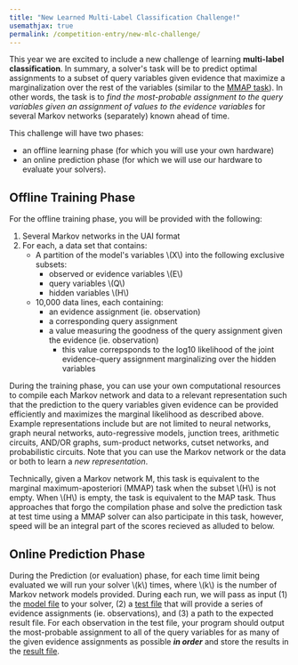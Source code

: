 ```yaml
---
title: "New Learned Multi-Label Classification Challenge!"
usemathjax: true
permalink: /competition-entry/new-mlc-challenge/
---
```


This year we are excited to include a new challenge of learning **multi-label classification**.  In summary, a solver's task will be to predict optimal assignments to a subset of query variables given evidence that maximize a marginalization over the rest of the variables (similar to the [MMAP task](../competition-entry/tasks.md)).  In other words, the task is to *find the most-probable assignment to the query variables given an assignment of values to the evidence variables* for several Markov networks (separately) known ahead of time. <br/>

This challenge will have two phases: 
* an offline learning phase (for which you will use your own hardware)
* an online prediction phase (for which we will use our hardware to evaluate your solvers).


## Offline Training Phase

For the offline training phase, you will be provided with the following:
1. Several Markov networks in the UAI format
2. For each, a data set that contains:
    * A partition of the model's variables \\(X\\) into the following exclusive subsets:
        * observed or evidence variables \\(E\\)
        * query variables \\(Q\\) 
        * hidden variables \\(H\\)
    * 10,000 data lines, each containing:
        * an evidence assignment (ie. observation)
        * a corresponding query assignment
        * a value measuring the goodness of the query assignment given the evidence (ie. observation)
            * this value correpsponds to the log10 likelihood of the joint evidence-query assignment marginalizing over the hidden variables

During the training phase, you can use your own computational resources to compile each Markov
network and data to a relevant representation such that the prediction to the query variables given evidence
can be provided efficiently and maximizes the marginal likelihood as described above. 
Example representations include but are not limited to neural networks, graph neural networks,
auto-regressive models, junction trees, arithmetic circuits, AND/OR graphs, sum-product networks,
cutset networks, and probabilistic circuits. Note that you can use the Markov network
or the data or both to learn a *new representation*.

Technically, given a Markov network M, this task is equivalent to the marginal maximum-aposteriori
(MMAP) task when the subset \\(H\\) is not empty. When \\(H\\) is empty, the task is equivalent to the MAP task. 
Thus approaches that forgo the compilation phase and solve the prediction
task at test time using a MMAP solver can also participate in this task, however, speed will be an
integral part of the scores recieved as alluded to below.


## Online Prediction Phase

During the Prediction (or evaluation) phase, for each time limit being evaluated we will run your solver \\(k\\) times, where \\(k\\) is the number of Markov network models provided.  During each run, we will pass as input (1) the [model file](../file-formats/model-format.md) to your solver, (2) a [test file](../file-formats/test-format.md) that will provide a series of evidence assignments (ie. observations), and (3) a path to the expected result file. For each observation in the test file, your program should output the most-probable assignment to all of the query variables for as many of the given evidence assignments as possible ***in order*** and store the results in the [result file](../file-formats/result-format.md).
